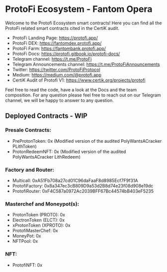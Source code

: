 # ProtoFi Ecosystem - Fantom Opera

Welcome to the Protofi Ecosystem smart contracts!
Here you can find all the ProtoFi related smart contracts cited in the CertiK audit.

- ProtoFi Landing Page: https://protofi.app/
- ProtoFi DEX: https://fantomdex.protofi.app/
- ProtoFi Farm: https://fantombank.protofi.app/
- ProtoFi Docs: https://protofi.gitbook.io/protofi-docs/
- Telegram channel: https://t.me/ProtoFi
- Telegram Announcements channel: https://t.me/ProtoFiAnnouncements
- Twitter: https://twitter.com/ProtoFiProtocol
- Medium: https://medium.com/@protofi.app
- CertiK Audit of Protofi V1: https://www.certik.org/projects/protofi

Feel free to read the code, have a look at the Docs and the team composition.
For any question please feel free to reach out on our Telegram channel, we will be happy to answer to any question.

## Deployed Contracts - WIP

### Presale Contracts:
- PreProtonToken: 0x (Modified version of the audited PolyWantsACracker PLithToken)
- ProtonRedeemNFT: 0x (Modified version of the audited PolyWantsACracker LithRedeem)
### Factory and Router:

- Multicall: 0xA51Fb708a27cd01C96daFaaF8d8985Ecf7F9f31A
- ProtofiFactory: 0x8a347ec3cB809D9a53d2B8d74e23f08d908e19dc
- ProtofiRouter: 0xF4C587a0972Ac2039BFF67Bc44574bB403eF5235

### Masterchef and Moneypot(s):

- ProtonToken (PROTO): 0x
- ElectronToken (ELCT): 0x
- xProtonToken (XPROTO): 0x
- ProtofiMasterChef: 0x
- MoneyPot: 0x
- NFTPool: 0x

### NFT:
- ProtofiNFT: 0x